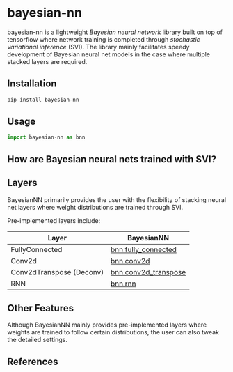 # bayesian-nn
bayesian-nn is a lightweight *Bayesian neural network* library built on top of tensorflow where network training is completed through *stochastic variational inference* (SVI). The library mainly facilitates speedy development of Bayesian neural net models in the case where multiple stacked layers are required.

## Installation
```bash
pip install bayesian-nn
```

## Usage
```python
import bayesian-nn as bnn
```

## How are Bayesian neural nets trained with SVI?


## Layers
BayesianNN primarily provides the user with the flexibility of stacking neural net layers where weight distributions are trained through SVI.

Pre-implemented layers include:

Layer | BayesianNN
------- | --------
FullyConnected | [bnn.fully_connected]()
Conv2d | [bnn.conv2d]()
Conv2dTranspose (Deconv) | [bnn.conv2d_transpose]()
RNN | [bnn.rnn]()

## Other Features
Although BayesianNN mainly provides pre-implemented layers where weights are trained to follow certain distributions, the user can also tweak the detailed settings. 

## References
